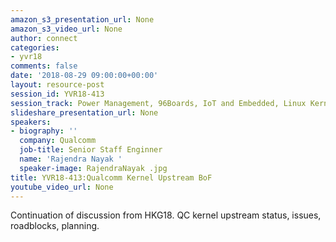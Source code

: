 ```yaml
---
amazon_s3_presentation_url: None
amazon_s3_video_url: None
author: connect
categories:
- yvr18
comments: false
date: '2018-08-29 09:00:00+00:00'
layout: resource-post
session_id: YVR18-413
session_track: Power Management, 96Boards, IoT and Embedded, Linux Kernel
slideshare_presentation_url: None
speakers:
- biography: ''
  company: Qualcomm
  job-title: Senior Staff Enginner
  name: 'Rajendra Nayak '
  speaker-image: RajendraNayak .jpg
title: YVR18-413:Qualcomm Kernel Upstream BoF
youtube_video_url: None
---
```


Continuation of discussion from HKG18. QC kernel upstream status, issues, roadblocks, planning.